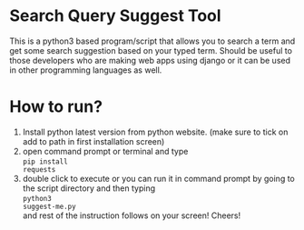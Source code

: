 # Search Query Suggest Tool
This is a python3 based program/script that allows you to search a term and get some search suggestion based on your typed term. Should be useful to those developers who are making web apps using django or it can be used in other programming languages as well.<br>
# How to run?
1. Install python latest version from python website. (make sure to tick on add to path in first installation screen)<br>
2. open command prompt or terminal and type<br>
<code>pip install requests</code><br>
3. double click to execute or you can run it in command prompt by going to the script directory and then typing<br>
<code>python3 suggest-me.py</code><br>
and rest of the instruction follows on your screen! Cheers!
